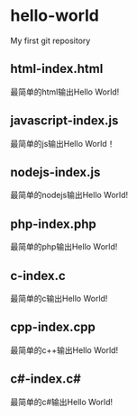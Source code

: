 # hello-world
My first git repository
## html-index.html
最简单的html输出Hello World!
## javascript-index.js
最简单的js输出Hello World！
## nodejs-index.js
最简单的nodejs输出Hello World!
## php-index.php
最简单的php输出Hello World!
## c-index.c
最简单的c输出Hello World!
## cpp-index.cpp
最简单的c++输出Hello World!
## c#-index.c#
最简单的c#输出Hello World!
